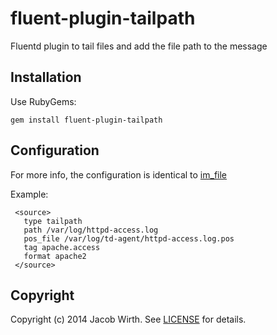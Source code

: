 # fluent-plugin-tailpath

Fluentd plugin to tail files and add the file path to the message

## Installation

Use RubyGems:

    gem install fluent-plugin-tailpath

## Configuration

For more info, the configuration is identical to [im_file](http://docs.fluentd.org/articles/in_tail)

Example:

     <source>
       type tailpath
       path /var/log/httpd-access.log
       pos_file /var/log/td-agent/httpd-access.log.pos
       tag apache.access
       format apache2
     </source>

## Copyright

Copyright (c) 2014 Jacob Wirth. See [LICENSE](LICENSE) for details.
